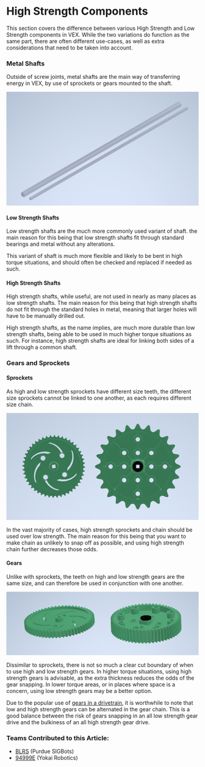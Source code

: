 # High Strength Components

This section covers the difference between various High Strength and Low Strength components in VEX. While the two variations do function as the same part, there are often different use-cases, as well as extra considerations that need to be taken into account.

### Metal Shafts

Outside of screw joints, metal shafts are the main way of transferring energy in VEX, by use of sprockets or gears mounted to the shaft.&#x20;

![High Strength (Left), Low Strength (Right)](../../../.gitbook/assets/shaft.PNG)

#### Low Strength Shafts

Low strength shafts are the much more commonly used variant of shaft. the main reason for this being that low strength shafts fit through standard bearings and metal without any alterations.&#x20;

This variant of shaft is much more flexible and likely to be bent in high torque situations, and should often be checked and replaced if needed as such.

#### High Strength Shafts

High strength shafts, while useful, are not used in nearly as many places as low strength shafts. The main reason for this being that high strength shafts do not fit through the standard holes in metal, meaning that larger holes will have to be manually drilled out.

High strength shafts, as the name implies, are much more durable than low strength shafts, being able to be used in much higher torque situations as such. For instance, high strength shafts are ideal for linking both sides of a lift through a common shaft.

### Gears and Sprockets

#### Sprockets

As high and low strength sprockets have different size teeth, the different size sprockets cannot be linked to one another, as each requires different size chain.&#x20;

![Low Strength (Left), High Strength (Right)](../../../.gitbook/assets/sprockets.PNG)

In the vast majority of cases, high strength sprockets and chain should be used over low strength. The main reason for this being that you want to make chain as unlikely to snap off as possible, and using high strength chain further decreases those odds.

#### Gears

Unlike with sprockets, the teeth on high and low strength gears are the same size, and can therefore be used in conjunction with one another.

![Low Strength (Left), High Strength (Right)](../../../.gitbook/assets/gears.PNG)

Dissimilar to sprockets, there is not so much a clear cut boundary of when to use high and low strength gears. In higher torque situations, using high strength gears is advisable, as the extra thickness reduces the odds of the gear snapping. In lower torque areas, or in places where space is a concern, using low strength gears may be a better option.&#x20;

Due to the popular use of [gears in a drivetrain](../../vex-drivetrains/#tank-drive), it is worthwhile to note that low and high strength gears can be alternated in the gear chain. This is a good balance between the risk of gears snapping in an all low strength gear drive and the bulkiness of an all high strength gear drive.



### Teams Contributed to this Article:

* [BLRS](https://purduesigbots.com/) (Purdue SIGBots)
* [94999E](https://www.youtube.com/channel/UCp1jTU7WF3PEVukDW3qOGpA) (Yokai Robotics)
